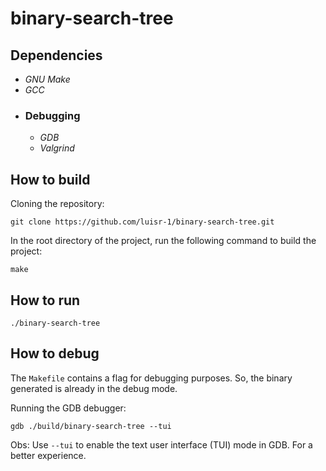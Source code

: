 # binary-search-tree
## Dependencies
 - *GNU Make*
 - *GCC*
 - ### Debugging
    - *GDB*
    - *Valgrind*

## How to build
Cloning the repository:

```
git clone https://github.com/luisr-1/binary-search-tree.git
```

In the root directory of the project, run the following command to build the project:
```
make
```

## How to run
```
./binary-search-tree
```

## How to debug

The `Makefile` contains a flag for debugging purposes. So, the binary generated is already in the debug mode.

Running the GDB debugger:
```
gdb ./build/binary-search-tree --tui
```
Obs: Use `--tui` to enable the text user interface (TUI) mode in GDB. For a better experience.
